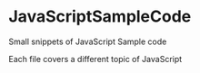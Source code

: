# JavaScriptSampleCode
Small snippets of JavaScript Sample code

Each file covers a different topic of JavaScript
